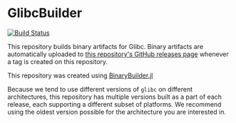 # GlibcBuilder

[![Build Status](https://gitlab.com/BinaryBuilder.jl/GlibcBuilder/badges/master/pipeline.svg)](https://gitlab.com/BinaryBuilder.jl/GlibcBuilder/pipelines)

This repository builds binary artifacts for Glibc. Binary artifacts are automatically uploaded to
[this repository's GitHub releases page](https://github.com/staticfloat/GlibcBuilder/releases) whenever a tag is created
on this repository.

This repository was created using [BinaryBuilder.jl](https://github.com/JuliaPackaging/BinaryBuilder.jl)

Because we tend to use different versions of `glibc` on different architectures, this repository has multiple versions built as a part of each release, each supporting a different subset of platforms.  We recommend using the oldest version possible for the architecture you are interested in.
